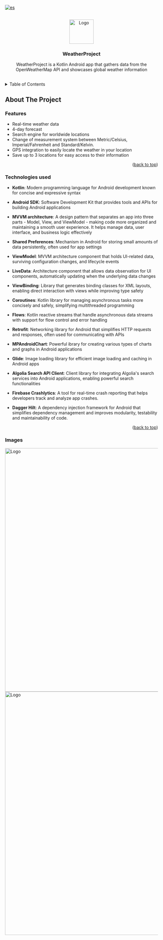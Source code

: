 <!-- Improved compatibility of back to top link-->
<a name="readme-top"></a>
[![es](https://img.shields.io/badge/Idioma-Español-red.svg)](/README-ES.md)



<!-- PROJECT LOGO -->
<br />
<div align="center">
  <a href="https://github.com/JuanAntBuit/WeatherProject">
    <img src="images/logo.webp" alt="Logo" width="80" height="80">
  </a>

<h3 align="center">WeatherProject</h3>

  <p align="center">
    WeatherProject is a Kotlin Android app that gathers data from the OpenWeatherMap API and showcases global weather information
    <br />
    <br />
  </p>
</div>



<!-- TABLE OF CONTENTS -->
<details>
  <summary>Table of Contents</summary>
  <ol>
    <li>
      <a href="#about-the-project">About The Project</a>
      <ul>
        <li><a href="#features">Features</a></li>
        <li><a href="#technologies-used">Technologies used</a></li>
        <li><a href="#images">Images</a></li>
      </ul>
    </li>
    <li>
      <a href="#getting-started">Getting Started</a>
      <ul>
        <li><a href="#prerequisites">Prerequisites</a></li>
        <li><a href="#installation">Installation</a></li>
      </ul>
    </li>
    <li><a href="#roadmap">Roadmap</a></li>
    <li><a href="#design">Design</a></li>
    <li><a href="#license">License</a></li>
    <li><a href="#contact">Contact</a></li>
  </ol>
</details>



<!-- ABOUT THE PROJECT -->
## About The Project

### Features

* Real-time weather data
* 4-day forecast
* Search engine for worldwide locations
* Change of measurement system between Metric/Celsius, Imperial/Fahrenheit and Standard/Kelvin.
* GPS integration to easily locate the weather in your location
* Save up to 3 locations for easy access to their information

<p align="right">(<a href="#readme-top">back to top</a>)</p>



### Technologies used

* **Kotlin**: Modern programming language for Android development known for concise and expressive syntax
  
* **Android SDK**: Software Development Kit that provides tools and APIs for building Android applications
  
* **MVVM architecture**: A design pattern that separates an app into three parts - Model, View, and ViewModel - making code more organized and maintaining a smooth user experience. It helps manage data, user interface, and business logic effectively
  
* **Shared Preferences**: Mechanism in Android for storing small amounts of data persistently, often used for app settings
  
* **ViewModel**: MVVM architecture component that holds UI-related data, surviving configuration changes, and lifecycle events
  
* **LiveData**: Architecture component that allows data observation for UI components, automatically updating when the underlying data changes
  
* **ViewBinding**: Library that generates binding classes for XML layouts, enabling direct interaction with views while improving type safety
  
* **Coroutines**: Kotlin library for managing asynchronous tasks more concisely and safely, simplifying multithreaded programming
  
* **Flows**: Kotlin reactive streams that handle asynchronous data streams with support for flow control and error handling
  
* **Retrofit**: Networking library for Android that simplifies HTTP requests and responses, often used for communicating with APIs
  
* **MPAndroidChart**: Powerful ibrary for creating various types of charts and graphs in Android applications
  
* **Glide**: Image loading library for efficient image loading and caching in Android apps
  
* **Algolia Search API Client**: Client library for integrating Algolia's search services into Android applications, enabling powerful search functionalities

* **Firebase Crashlytics**: A tool for real-time crash reporting that helps developers track and analyze app crashes.

* **Dagger Hilt**: A dependency injection framework for Android that simplifies dependency management and improves modularity, testability and maintainability of code.

<p align="right">(<a href="#readme-top">back to top</a>)</p>



### Images

<img src="images/english/english_light.jpg" alt="Logo" width="800">
<img src="images/english/english_dark.jpg" alt="Logo" width="800">



<!-- MARKDOWN LINKS & IMAGES -->
<!-- https://www.markdownguide.org/basic-syntax/#reference-style-links -->
[license-url]: https://github.com/JuanAntBuit/WeatherProject/blob/master/LICENSE
[product-screenshot]: images/screenshot.png
